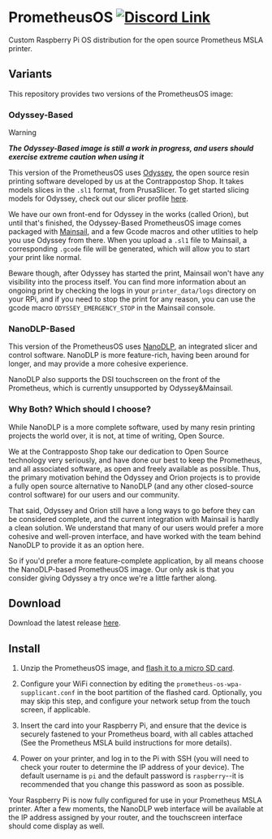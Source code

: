 # PrometheusOS [![Discord Link](https://discordapp.com/api/guilds/881628699500359731/widget.png?style=shield)](https://discord.gg/GFUn9gwRsj)

Custom Raspberry Pi OS distribution for the open source Prometheus MSLA printer.

## Variants
This repository provides two versions of the PrometheusOS image:

### Odyssey-Based

> [!WARNING]  
> ***The Odyssey-Based image is still a work in progress, and users should exercise extreme caution when using it***

This version of the PrometheusOS uses
[Odyssey](https://github.com/TheContrappostoShop/Odyssey), the open source resin
printing software developed by us at the Contrappostop Shop. It takes models
slices in the `.sl1` format, from PrusaSlicer. To get started slicing models
for Odyssey, check out our slicer profile [here]().

We have our own front-end for Odyssey in the works (called Orion), but until
that's finished, the Odyssey-Based PrometheusOS image comes packaged with
[Mainsail](https://docs.mainsail.xyz/), and a few Gcode macros and other utlities
to help you use Odyssey from there. When you upload a `.sl1` file to Mainsail,
a corresponding `.gcode` file will be generated, which will allow you to start
your print like normal.

Beware though, after Odyssey has started the print, Mainsail won't have any
visibility into the process itself. You can find more information about an
ongoing print by checking the logs in your `printer_data/logs` directory on your
RPi, and if you need to stop the print for any reason, you can use the gcode
macro `ODYSSEY_EMERGENCY_STOP` in the Mainsail console.

### NanoDLP-Based
This version of the PrometheusOS uses [NanoDLP](https://www.nanodlp.com/), an
integrated slicer and control software. NanoDLP is more feature-rich,
having been around for longer, and may provide a more cohesive experience.

NanoDLP also supports the DSI touchscreen on the front of the Prometheus, which
is currently unsupported by Odyssey&Mainsail.

### Why Both? Which should I choose?
While NanoDLP is a more complete software, used by many resin printing projects
the world over, it is not, at time of writing, Open Source.

We at the Contrapposto Shop take our dedication to Open Source technology very
seriously, and have done our best to keep the Prometheus, and all associated
software, as open and freely available as possible. Thus, the primary motivation
behind the Odyssey and Orion projects is to provide a fully open source
alternative to NanoDLP (and any other closed-source control software) for our
users and our community.

That said, Odyssey and Orion still have a long ways to go before they can be
considered complete, and the current integration with Mainsail is hardly a clean
solution. We understand that many of our users would prefer a more cohesive and
well-proven interface, and have worked with the team behind NanoDLP to provide
it as an option here.

So if you'd prefer a more feature-complete application, by all means choose the
NanoDLP-based PrometheusOS image. Our only ask is that you consider giving
Odyssey a try once we're a little farther along.

## Download
Download the latest release 
[here](https://github.com/TheContrappostoShop/PrometheusOS/releases).

## Install
1. Unzip the PrometheusOS image, and 
[flash it to a micro SD card](https://www.raspberrypi.com/documentation/computers/getting-started.html#installing-the-operating-system).

2. Configure your WiFi connection by editing the `prometheus-os-wpa-supplicant.conf`
in the boot partition of the flashed card. Optionally, you may skip this step, 
and configure your network setup from the touch screen, if applicable. 

3. Insert the card into your Raspberry Pi, and ensure that the device is 
securely fastened to your Prometheus board, with all cables attached (See the 
Prometheus MSLA build instructions for more details).

4. Power on your printer, and log in to the Pi with SSH (you will need to check 
your router to determine the IP address of your device). The default username is 
`pi` and the default password is `raspberry`--it is recommended that you change
this password as soon as possible. 


Your Raspberry Pi is now fully configured for use in your Prometheus MSLA 
printer. After a few moments, the NanoDLP web interface will be available at the
IP address assigned by your router, and the touchscreen interface should come
display as well. 